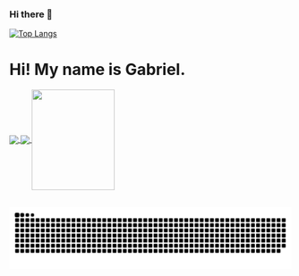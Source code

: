 ### Hi there 👋
[![Top Langs](https://github-readme-stats.vercel.app/api/top-langs/?username=backcost&layout=compact)](https://github.com/backcost/github-readme-stats)

<h1> Hi! My name is Gabriel. </h1>

<div>
  <a href="https://github.com/backcost">
  <img height="180em"   align="center" src="https://github-readme-stats.vercel.app/api?username=backcost&show_icons=true&theme=jolly&include_all_commits=true&count_private=true"/>
  <img height="180em"  align="center" src="https://github-readme-stats.vercel.app/api/top-langs/?username=backcost&&layout=compact&hide=shell&theme=jolly"/>

  <img align="center" width="148" height="180" src="https://media1.tenor.com/images/68e8337fb4eb7e40645d832c64762a8b/tenor.gif?itemid=19443613">
</div>
 <br>
<div  align="center"> 
 
  ![Snake animation](https://github.com/ellen2121/ellen2121/blob/output/github-contribution-grid-snake.svg)
 
</div>
 



